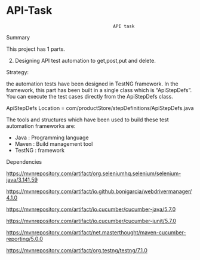 # API-Task

                                            API task

Summary

This project has 1 parts.

2. Designing API test automation to get,post,put and delete.

Strategy:

the automation tests have been designed in TestNG framework. In the framework, this part has been
built in a single class which is “ApiStepDefs”. You can execute the test cases directly from the ApiStepDefs class.

ApiStepDefs Location = com/productStore/stepDefinitions/ApiStepDefs.java

The tools and structures which have been used to build these test automation frameworks are:

- Java                  : Programming language
- Maven                 : Build management tool
- TestNG                : framework

Dependencies

https://mvnrepository.com/artifact/org.seleniumhq.selenium/selenium-java/3.141.59

https://mvnrepository.com/artifact/io.github.bonigarcia/webdrivermanager/4.1.0

https://mvnrepository.com/artifact/io.cucumber/cucumber-java/5.7.0

https://mvnrepository.com/artifact/io.cucumber/cucumber-junit/5.7.0

https://mvnrepository.com/artifact/net.masterthought/maven-cucumber-reporting/5.0.0

https://mvnrepository.com/artifact/org.testng/testng/7.1.0


